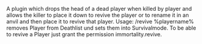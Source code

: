 A plugin which drops the head of a dead player when killed by player and allows the killer to place it down to revive the player or to rename it in an anvil and then place it to revive that player.
Usage: 
/revive %playername% removes Player from Deathlist und sets them into Survivalmode.
To be able to revive a Player just grant the permission immortality.revive.

